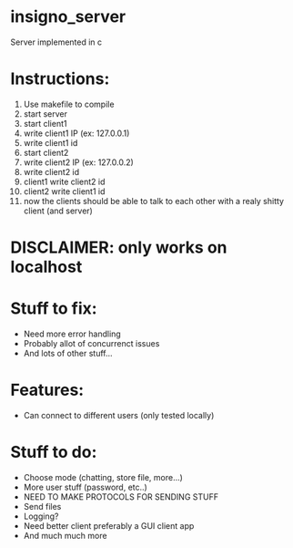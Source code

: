 # insigno_server
Server implemented in c

# Instructions:
1. Use makefile to compile
1. start server
1. start client1
1. write client1 IP (ex: 127.0.0.1)
1. write client1 id
1. start client2 
1. write client2 IP (ex: 127.0.0.2)
1. write client2 id
1. client1 write client2 id
1. client2 write client1 id
1. now the clients should be able to talk to each other with a realy shitty client (and server)

# DISCLAIMER: only works on localhost

# Stuff to fix:
* Need more error handling
* Probably allot of concurrenct issues
* And lots of other stuff...

# Features:
* Can connect to different users (only tested locally)

# Stuff to do:
* Choose mode (chatting, store file, more...)
* More user stuff (password, etc..)
* NEED TO MAKE PROTOCOLS FOR SENDING STUFF
* Send files
* Logging?
* Need better client preferably a GUI client app
* And much much more

